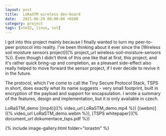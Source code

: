 ```yaml
---
layout: post
title:  LoRaSTM wireless dev-board
date:   2021-06-29 00:00:00 +0200
category: project
tags: [stm32, linux, iot]
---
```



I got into this project mainly because I finally wanted to turn my peer-to-peer protocol into reality. I've been thinking about it ever since the [Wireless soil moisture sensors project]({% project_url wireless-soil-moisture-sensors %}). Even though I didn't think of this one like that at first, this project, and it's rather quick bring-up and completion, as a pleasant side-effect also really helped to move forward the sensor project, if I ever decide to revive it in the future. 


The protocol, which I've come to call the Tiny Secure Protocol Stack, TSPS in short, does exactly what its name suggests - very small footprint, built in encryption of the payload and support for encapsulation. I wrote a summary of the features, design and implementation, but it is only available in czech.


LoRaSTM\_demo [(mp4)]({% video_url LoRaSTM_demo.mp4 %}) [(webm)]({% video_url LoRaSTM_demo.webm %}), [TSPS whitepaper]({% document_url dokumentace_tsps.pdf %})


{% include image-gallery.html folder="lorastm" %}

